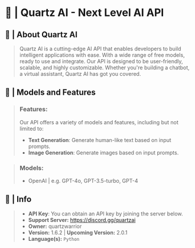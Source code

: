 # 🚀 | Quartz AI - Next Level AI API

## 📖 | **About Quartz AI**

> Quartz AI is a cutting-edge AI API that enables developers to build intelligent applications with ease. With a wide range of free models, ready to use and integrate.  Our API is designed to be user-friendly, scalable, and highly customizable. Whether you're building a  chatbot, a virtual assistant, Quartz AI has got you covered.

##  🤖 | **Models and Features**

> ### **Features:**
> Our API offers a variety of models and features, including but not limited to:
> - **Text Generation**: Generate human-like text based on input prompts.
> - **Image Generation**: Generate images based on input prompts.

> ### **Models:**
> - OpenAI | e.g. GPT-4o,  GPT-3.5-turbo, GPT-4





## 📖 | **Info**
> - **API Key**: You can obtain an API key by joining the server below.
> - **Support Server:**  https://discord.gg/quartzai
> - **Owner:** quartzwarrior
> - **Version:** 1.6.2 | **Upcoming Version:** 2.0.1
> - **Language(s):** ``Python``

